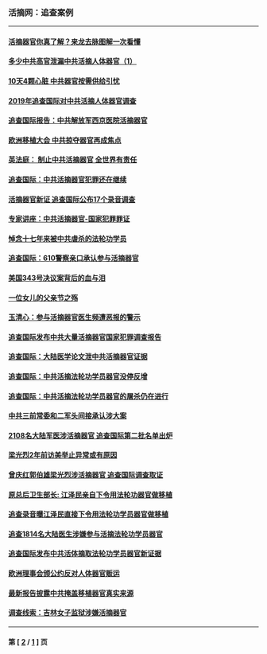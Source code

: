 ### 活摘网：追查案例
---
#### [活摘器官你真了解？来龙去脉图解一次看懂](../../pages/nf5880/n13013820.md?06040430) 
#### [多少中共高官泄漏中共活摘人体器官（1）](../../pages/nf5880/n12671234.md?06040430) 
#### [10天4颗心脏 中共器官按需供给引忧](../../pages/nf5880/n12326366.md?06040430) 
#### [2019年追查国际对中共活摘人体器官调查](../../pages/nf5880/n11917733.md?06040430) 
#### [追查国际报告：中共解放军西京医院活摘器官](../../pages/nf5880/n11838359.md?06040430) 
#### [欧洲移植大会 中共掠夺器官再成焦点](../../pages/nf5880/n11538883.md?06040430) 
#### [英法庭： 制止中共活摘器官 全世界有责任](../../pages/nf5880/n11330691.md?06040430) 
#### [追查国际：中共活摘器官犯罪还在继续](../../pages/nf5880/n11218301.md?06040430) 
#### [活摘器官新证 追查国际公布17个录音调查](../../pages/nf5880/n10897744.md?06040430) 
#### [专家讲座：中共活摘器官-国家犯罪罪证](../../pages/nf5880/n8828153.md?06040430) 
#### [悼念十七年来被中共虐杀的法轮功学员](../../pages/nf5880/n8124823.md?06040430) 
#### [追查国际：610警察亲口承认参与活摘器官](../../pages/nf5880/n8109067.md?06040430) 
#### [美国343号决议案背后的血与泪](../../pages/nf5880/n8020684.md?06040430) 
#### [一位女儿的父亲节之殇](../../pages/nf5880/n8014122.md?06040430) 
#### [玉清心：参与活摘器官医生频遭恶报的警示](../../pages/nf5880/n4637546.md?06040430) 
#### [追查国际发布中共大量活摘器官国家犯罪调查报告](../../pages/nf5880/n4613428.md?06040430) 
#### [追查国际：大陆医学论文泄中共活摘器官证据](../../pages/nf5880/n4608794.md?06040430) 
#### [追查国际：中共活摘法轮功学员器官没停反增](../../pages/nf5880/n4584075.md?06040430) 
#### [追查国际：中共活摘法轮功学员器官的屠杀仍在进行](../../pages/nf5880/n4299154.md?06040430) 
#### [中共三前常委和二军头间接承认涉大案](../../pages/nf5880/n4286244.md?06040430) 
#### [2108名大陆军医涉活摘器官 追查国际第二批名单出炉](../../pages/nf5880/n4284769.md?06040430) 
#### [梁光烈2年前访美举止异常或有原因](../../pages/nf5880/n4279686.md?06040430) 
#### [曾庆红郭伯雄梁光烈涉活摘器官 追查国际调查取证](../../pages/nf5880/n4278462.md?06040430) 
#### [原总后卫生部长: 江泽民亲自下令用法轮功器官做移植](../../pages/nf5880/n4263864.md?06040430) 
#### [追查录音曝江泽民直接下令用法轮功学员器官做移植](../../pages/nf5880/n4261268.md?06040430) 
#### [追查1814名大陆医生涉嫌参与活摘法轮功学员器官](../../pages/nf5880/n4259055.md?06040430) 
#### [追查国际发布中共活体摘取法轮功学员器官新证据](../../pages/nf5880/n4258255.md?06040430) 
#### [欧洲理事会颁公约反对人体器官贩运](../../pages/nf5880/n4206955.md?06040430) 
#### [最新报告披露中共掩盖移植器官真实来源](../../pages/nf5880/n4140084.md?06040430) 
#### [调查线索：吉林女子监狱涉嫌活摘器官](../../pages/nf5880/n4044366.md?06040430) 

---
#### 第 [ [2](./2.md?06040430) / [1](./1.md?06040430) ] 页
